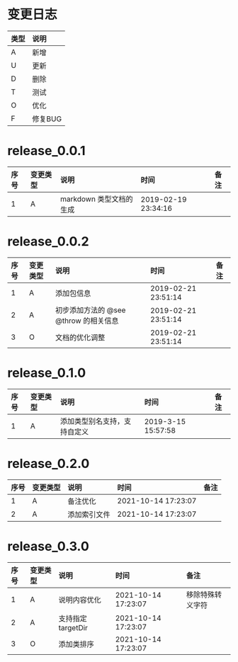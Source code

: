 # 变更日志

| 类型 | 说明 |
|:----|:----|
| A | 新增 |
| U | 更新 |
| D | 删除 |
| T | 测试 |
| O | 优化 |
| F | 修复BUG |

# release_0.0.1

| 序号 | 变更类型 | 说明 | 时间 | 备注 |
|:---|:---|:---|:---|:--|
| 1 | A | markdown 类型文档的生成 | 2019-02-19 23:34:16  | |


# release_0.0.2

| 序号 | 变更类型 | 说明 | 时间 | 备注 |
|:---|:---|:---|:---|:--|
| 1 | A | 添加包信息 | 2019-02-21 23:51:14  | |
| 2 | A | 初步添加方法的 @see @throw 的相关信息 | 2019-02-21 23:51:14  | |
| 3 | O | 文档的优化调整 | 2019-02-21 23:51:14  | |

# release_0.1.0

| 序号 | 变更类型 | 说明 | 时间 | 备注 |
|:---|:---|:---|:---|:--|
| 1 | A | 添加类型别名支持，支持自定义 | 2019-3-15 15:57:58  | |

# release_0.2.0

| 序号 | 变更类型 | 说明 | 时间 | 备注 |
|:---|:---|:---|:---|:--|
| 1 | A | 备注优化 | 2021-10-14 17:23:07  | |
| 2 | A | 添加索引文件 | 2021-10-14 17:23:07  | |

# release_0.3.0

| 序号 | 变更类型 | 说明 | 时间 | 备注 |
|:---|:---|:---|:---|:--|
| 1 | A | 说明内容优化 | 2021-10-14 17:23:07  | 移除特殊转义字符 |
| 2 | A | 支持指定 targetDir | 2021-10-14 17:23:07  | |
| 3 | O | 添加类排序 | 2021-10-14 17:23:07  | |
